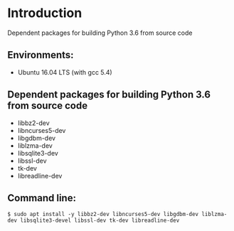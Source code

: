 # Introduction
Dependent packages for building Python 3.6 from source code

## Environments:
* Ubuntu 16.04 LTS (with gcc 5.4)

## Dependent packages for building Python 3.6 from source code
* libbz2-dev
* libncurses5-dev
* libgdbm-dev
* liblzma-dev
* libsqlite3-dev
* libssl-dev
* tk-dev
* libreadline-dev

## Command line:

```
$ sudo apt install -y libbz2-dev libncurses5-dev libgdbm-dev liblzma-dev libsqlite3-devel libssl-dev tk-dev libreadline-dev
```

